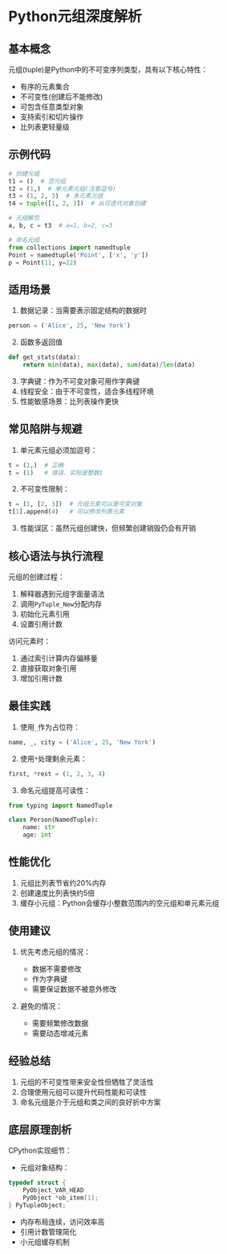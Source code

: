 # Python元组深度解析

## 基本概念
元组(tuple)是Python中的不可变序列类型，具有以下核心特性：
- 有序的元素集合
- 不可变性(创建后不能修改)
- 可包含任意类型对象
- 支持索引和切片操作
- 比列表更轻量级

## 示例代码
```python
# 创建元组
t1 = ()  # 空元组
t2 = (1,)  # 单元素元组(注意逗号)
t3 = (1, 2, 3)  # 多元素元组
t4 = tuple([1, 2, 3])  # 从可迭代对象创建

# 元组解包
a, b, c = t3  # a=1, b=2, c=3

# 命名元组
from collections import namedtuple
Point = namedtuple('Point', ['x', 'y'])
p = Point(11, y=22)
```

## 适用场景
1. 数据记录：当需要表示固定结构的数据时
```python
person = ('Alice', 25, 'New York')
```
2. 函数多返回值
```python
def get_stats(data):
    return min(data), max(data), sum(data)/len(data)
```
3. 字典键：作为不可变对象可用作字典键
4. 线程安全：由于不可变性，适合多线程环境
5. 性能敏感场景：比列表操作更快

## 常见陷阱与规避
1. 单元素元组必须加逗号：
```python
t = (1,)  # 正确
t = (1)   # 错误，实际是整数1
```

2. 不可变性限制：
```python
t = (1, [2, 3])  # 元组元素可以是可变对象
t[1].append(4)   # 可以修改列表元素
```

3. 性能误区：虽然元组创建快，但频繁创建销毁仍会有开销

## 核心语法与执行流程
元组的创建过程：
1. 解释器遇到元组字面量语法
2. 调用`PyTuple_New`分配内存
3. 初始化元素引用
4. 设置引用计数

访问元素时：
1. 通过索引计算内存偏移量
2. 直接获取对象引用
3. 增加引用计数

## 最佳实践
1. 使用`_`作为占位符：
```python
name, _, city = ('Alice', 25, 'New York')
```

2. 使用`*`处理剩余元素：
```python
first, *rest = (1, 2, 3, 4)
```

3. 命名元组提高可读性：
```python
from typing import NamedTuple

class Person(NamedTuple):
    name: str
    age: int
```

## 性能优化
1. 元组比列表节省约20%内存
2. 创建速度比列表快约5倍
3. 缓存小元组：Python会缓存小整数范围内的空元组和单元素元组

## 使用建议
1. 优先考虑元组的情况：
   - 数据不需要修改
   - 作为字典键
   - 需要保证数据不被意外修改

2. 避免的情况：
   - 需要频繁修改数据
   - 需要动态增减元素

## 经验总结
1. 元组的不可变性带来安全性但牺牲了灵活性
2. 合理使用元组可以提升代码性能和可读性
3. 命名元组是介于元组和类之间的良好折中方案

## 底层原理剖析
CPython实现细节：
- 元组对象结构：
```c
typedef struct {
    PyObject_VAR_HEAD
    PyObject *ob_item[1];
} PyTupleObject;
```
- 内存布局连续，访问效率高
- 引用计数管理简化
- 小元组缓存机制
